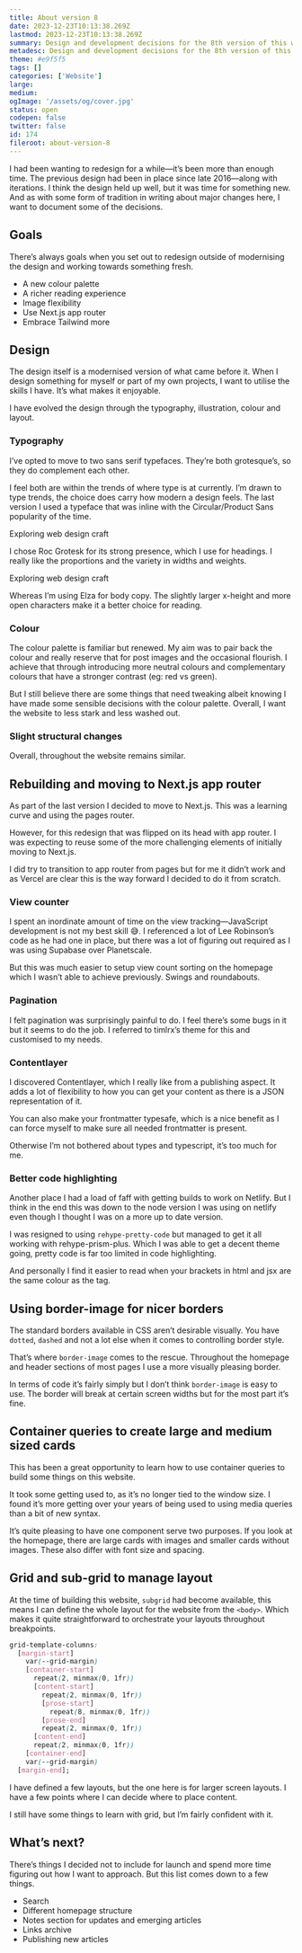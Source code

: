```yaml
---
title: About version 8
date: 2023-12-23T10:13:38.269Z
lastmod: 2023-12-23T10:13:38.269Z
summary: Design and development decisions for the 8th version of this website. New design, using Next.js App Router and fully in on Tailwind.
metadesc: Design and development decisions for the 8th version of this website. New design, using Next.js App Router and fully in on Tailwind.
theme: #e9f5f5
tags: []
categories: ['Website']
large:
medium:
ogImage: '/assets/og/cover.jpg'
status: open
codepen: false
twitter: false
id: 174
fileroot: about-version-8
---
```


I had been wanting to redesign for a while—it’s been more than enough time. The previous design had been in place since late 2016—along with iterations. I think the design held up well, but it was time for something new. And as with some form of tradition in writing about major changes here, I want to document some of the decisions.

## Goals
There’s always goals when you set out to redesign outside of modernising the design and working towards something fresh.

- A new colour palette
- A richer reading experience
- Image flexibility
- Use Next.js app router
- Embrace Tailwind more

## Design
The design itself is a modernised version of what came before it. When I design something for myself or part of my own projects, I want to utilise the skills I have. It’s what makes it enjoyable.

I have evolved the design through the typography, illustration, colour and layout.

### Typography
I’ve opted to move to two sans serif typefaces. They’re both grotesque’s, so they do complement each other.

I feel both are within the trends of where type is at currently. I’m drawn to type trends, the choice does carry how modern a design feels. The last version I used a typeface that was inline with the Circular/Product Sans popularity of the time.

<div className="sandbox">
  <div className="w-full bg-neutral-01-200 px-[2vmax] py-[10vmax] rounded-lg">
    <span className="text-fern-1100 font-display lowercase text-[clamp(2.5rem,_1.4565rem_+_5.2174vw,_5.5rem)] block text-center font-variation-extrabold leading-7xl tracking-[-.15rem]">Exploring web design craft</span>
  </div>
</div>

I chose Roc Grotesk for its strong presence, which I use for headings. I really like the proportions and the variety in widths and weights.

<div className="sandbox">
  <div className="w-full bg-neutral-01-200 px-[2vmax] py-[10vmax] rounded-lg">
    <span className="text-fern-1100 font-body hover:font-display lowercase text-[clamp(2.5rem,_1.4565rem_+_5.2174vw,_5.5rem)] block text-center [font-weight:300] hover:font-normal hover:font-variation-extrabold leading-7xl tracking-[-.3rem] hover:tracking-[-.2rem]">Exploring web design&nbsp;craft</span>
  </div>
</div>

Whereas I’m using Elza for body copy. The slightly larger x-height and more open characters make it a better choice for reading.

### Colour
The colour palette is familiar but renewed. My aim was to pair back the colour and really reserve that for post images and the occasional flourish. I achieve that through introducing more neutral colours and complementary colours that have a stronger contrast (eg: red vs green).

But I still believe there are some things that need tweaking albeit knowing I have made some sensible decisions with the colour palette. Overall, I want the website to less stark and less washed out.

### Slight structural changes
Overall, throughout the website remains similar.

## Rebuilding and moving to Next.js app router
As part of the last version I decided to move to Next.js. This was a learning curve and using the pages router.

However, for this redesign that was flipped on its head with app router. I was expecting to reuse some of the more challenging elements of initially moving to Next.js.

I did try to transition to app router from pages but for me it didn’t work and as Vercel are clear this is the way forward I decided to do it from scratch.

### View counter
I spent an inordinate amount of time on the view tracking—JavaScript development is not my best skill 😅. I referenced a lot of Lee Robinson’s code as he had one in place, but there was a lot of figuring out required as I was using Supabase over Planetscale.

But this was much easier to setup view count sorting on the homepage which I wasn’t able to achieve previously. Swings and roundabouts.

### Pagination
I felt pagination was surprisingly painful to do. I feel there’s some bugs in it but it seems to do the job. I referred to timlrx’s theme for this and customised to my needs.

### Contentlayer
I discovered Contentlayer, which I really like from a publishing aspect. It adds a lot of flexibility to how you can get your content as there is a JSON representation of it.

You can also make your frontmatter typesafe, which is a nice benefit as I can force myself to make sure all needed frontmatter is present.

Otherwise I’m not bothered about types and typescript, it’s too much for me.

### Better code highlighting
Another place I had a load of faff with getting builds to work on Netlify. But I think in the end this was down to the node version I was using on netlify even though I thought I was on a more up to date version.

I was resigned to using `rehype-pretty-code` but managed to get it all working with rehype-prism-plus. Which I was able to get a decent theme going, pretty code is far too limited in code highlighting.

And personally I find it easier to read when your brackets in html and jsx are the same colour as the tag.

## Using border-image for nicer borders
The standard borders available in CSS aren’t desirable visually. You have `dotted`, `dashed` and not a lot else when it comes to controlling border style. 

That’s where `border-image` comes to the rescue. Throughout the homepage and header sections of most pages I use a more visually pleasing border.

In terms of code it’s fairly simply but I don’t think `border-image` is easy to use. The border will break at certain screen widths but for the most part it’s fine. 

## Container queries to create large and medium sized cards
This has been a great opportunity to learn how to  use container queries to build some things on this website. 

It took some getting used to, as it’s no longer tied to the window size. I found it’s more getting over your years of being used to using media queries than a bit of new syntax. 

It’s quite pleasing to have one component serve two purposes. If you look at the homepage, there are large cards with images and smaller cards without images. These also differ with font size and spacing. 

## Grid and sub-grid to manage layout

At the time of building this website, `subgrid` had become available, this means I can define the whole layout for the website from the `<body>`. Which makes it quite straightforward to orchestrate your layouts throughout breakpoints.

```css
grid-template-columns:
  [margin-start]
    var(--grid-margin)
    [container-start]
      repeat(2, minmax(0, 1fr))
      [content-start]
        repeat(2, minmax(0, 1fr))
        [prose-start]
          repeat(8, minmax(0, 1fr))
        [prose-end]
        repeat(2, minmax(0, 1fr))
      [content-end]
      repeat(2, minmax(0, 1fr))
    [container-end]
    var(--grid-margin)
  [margin-end];
```

I have defined a few layouts, but the one here is for larger screen layouts. I have a few points where I can decide where to place content.

I still have some things to learn with grid, but I’m fairly confident with it.

## What’s next?
There’s things I decided not to include for launch and spend more time figuring out how I want to approach. But this list comes down to a few things.

- Search
- Different homepage structure
- Notes section for updates and emerging articles
- Links archive
- Publishing new articles
